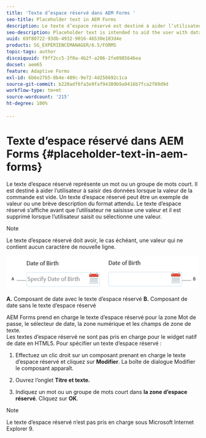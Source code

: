 ```yaml
---
title: 'Texte d’espace réservé dans AEM Forms '
seo-title: Placeholder text in AEM Forms
description: Le texte d’espace réservé est destiné à aider l’utilisateur à saisir des données lorsque la valeur de la commande est vide. Il peut s’agir d’un exemple de valeur ou une brève description du format attendu.
seo-description: Placeholder text is intended to aid the user with data entry when the control has no value. It could be a sample value or a brief description of the expected format.
uuid: 69f80722-93db-4932-9016-4b530e183d4e
products: SG_EXPERIENCEMANAGER/6.5/FORMS
topic-tags: author
discoiquuid: f9ff2cc5-3f0a-4b2f-a206-2fe0985646ea
docset: aem65
feature: Adaptive Forms
exl-id: 6b6e27b5-8b4e-489c-9e72-4d256692c1ca
source-git-commit: b220adf6fa3e9faf94389b9a9416b7fca2f89d9d
workflow-type: tm+mt
source-wordcount: '215'
ht-degree: 100%

---
```


# Texte d’espace réservé dans AEM Forms {#placeholder-text-in-aem-forms}

Le texte d’espace réservé représente un mot ou un groupe de mots court. Il est destiné à aider l’utilisateur à saisir des données lorsque la valeur de la commande est vide. Un texte d’espace réservé peut être un exemple de valeur ou une brève description du format attendu. Le texte d’espace réservé s’affiche avant que l’utilisateur ne saisisse une valeur et il est supprimé lorsque l’utilisateur saisit ou sélectionne une valeur.

>[!NOTE]
>
>Le texte d’espace réservé doit avoir, le cas échéant, une valeur qui ne contient aucun caractère de nouvelle ligne.

![Un composant de date avec et sans le texte d’espace réservé](assets/dat-picker-place-holder-text.png)

**A.** Composant de date avec le texte d’espace réservé **B.** Composant de date sans le texte d’espace réservé

AEM Forms prend en charge le texte d’espace réservé pour la zone Mot de passe, le sélecteur de date, la zone numérique et les champs de zone de texte.\
Les textes d’espace réservé ne sont pas pris en charge pour le widget natif de date en HTML5. Pour spécifier un texte d’espace réservé :

1. Effectuez un clic droit sur un composant prenant en charge le texte d’espace réservé et cliquez sur **Modifier**. La boîte de dialogue Modifier le composant apparaît.

1. Ouvrez l’onglet **Titre et texte.**
1. Indiquez un mot ou un groupe de mots court dans **la zone d’espace réservé**. Cliquez sur **OK**.

>[!NOTE]
>
>Le texte d’espace réservé n’est pas pris en charge sous Microsoft Internet Explorer 9.
